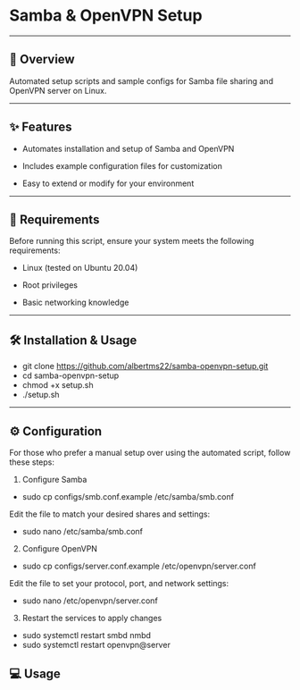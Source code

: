 # Samba & OpenVPN Setup
--------------------------------------------------------------------------------------------------

## 📖 Overview

Automated setup scripts and sample configs for Samba file sharing and OpenVPN server on Linux.

--------------------------------------------------------------------------------------------------

## ✨ Features

 - Automates installation and setup of Samba and OpenVPN

 - Includes example configuration files for customization

 - Easy to extend or modify for your environment

----------------------------------------------------------------------------------------------------

## 🚀 Requirements

Before running this script, ensure your system meets the following requirements:
  - Linux (tested on Ubuntu 20.04)

  - Root privileges

  - Basic networking knowledge
    
--------------------------------------------------------------------------------------------------

## 🛠️ Installation & Usage

 - git clone https://github.com/albertms22/samba-openvpn-setup.git
 - cd samba-openvpn-setup
 - chmod +x setup.sh
 - ./setup.sh

--------------------------------------------------------------------------------------------------

## ⚙️ Configuration

For those who prefer a manual setup over using the automated script, follow these steps:
1. Configure Samba

- sudo cp configs/smb.conf.example /etc/samba/smb.conf

Edit the file to match your desired shares and settings:

- sudo nano /etc/samba/smb.conf

2. Configure OpenVPN

- sudo cp configs/server.conf.example /etc/openvpn/server.conf

Edit the file to set your protocol, port, and network settings:

- sudo nano /etc/openvpn/server.conf

3. Restart the services to apply changes

- sudo systemctl restart smbd nmbd
- sudo systemctl restart openvpn@server

## 💻 Usage


